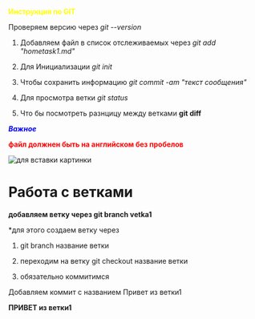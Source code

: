 <span style="color:yellow">****Инструкция по GIT****

Проверяем версию через *git --version*


1. Добавляем файл в список отслеживаемых через *git add "hometask1.md"*

2. Для Инициализации *git init*

3. Чтобы сохранить информацию *git commit -am "текст сообщения"*

4. Для просмотра ветки *git status*

5. Что бы посмотреть разнцицу между ветками **git diff**

<span style="color:blue">***Важное***

 <span style="color:red">**файл должнен быть на английском без пробелов**

<image src="Capture1.jpg" alt="для вставки картинки">

# Работа с ветками

__добавляем ветку через **git branch vetka1**__

*для этого создаем ветку через

1) git branch название ветки

2) переходим на ветку git checkout название ветки

3) обязательно коммитимся

Добавляем коммит с названием Привет из ветки1

**ПРИВЕТ из ветки1**